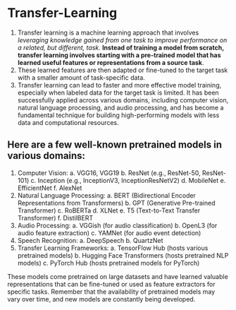 # Transfer-Learning

1. Transfer learning is a machine learning approach that involves _leveraging knowledge gained from one task to improve performance on a related, but different, task._ **Instead of training a model from scratch, transfer learning involves starting with a pre-trained model that has learned useful features or representations from a source task**.
2. These learned features are then adapted or fine-tuned to the target task with a smaller amount of task-specific data.
3. Transfer learning can lead to faster and more effective model training, especially when labeled data for the target task is limited. It has been successfully applied across various domains, including computer vision, natural language processing, and audio processing, and has become a fundamental technique for building high-performing models with less data and computational resources.

## Here are a few well-known pretrained models in various domains:
1. Computer Vision:
  a. VGG16, VGG19
  b. ResNet (e.g., ResNet-50, ResNet-101)
  c. Inception (e.g., InceptionV3, InceptionResNetV2)
  d. MobileNet
  e. EfficientNet
  f. AlexNet
2. Natural Language Processing:
  a. BERT (Bidirectional Encoder Representations from Transformers)
  b. GPT (Generative Pre-trained Transformer)
  c. RoBERTa
  d. XLNet
  e. T5 (Text-to-Text Transfer Transformer)
  f. DistilBERT
3. Audio Processing:
  a. VGGish (for audio classification)
  b. OpenL3 (for audio feature extraction)
  c. YAMNet (for audio event detection)
4. Speech Recognition:
  a. DeepSpeech
  b. QuartzNet
5. Transfer Learning Frameworks:
  a. TensorFlow Hub (hosts various pretrained models)
  b. Hugging Face Transformers (hosts pretrained NLP models)
  c. PyTorch Hub (hosts pretrained models for PyTorch)

These models come pretrained on large datasets and have learned valuable representations that can be fine-tuned or used as feature extractors for specific tasks. Remember that the availability of pretrained models may vary over time, and new models are constantly being developed.
